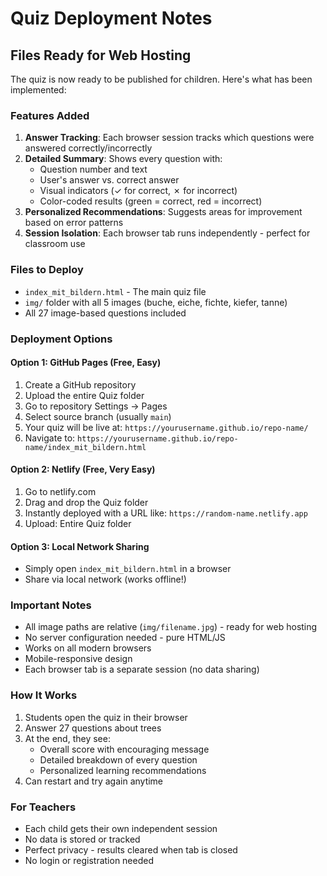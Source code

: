 # Quiz Deployment Notes

## Files Ready for Web Hosting

The quiz is now ready to be published for children. Here's what has been implemented:

### Features Added
1. **Answer Tracking**: Each browser session tracks which questions were answered correctly/incorrectly
2. **Detailed Summary**: Shows every question with:
   - Question number and text
   - User's answer vs. correct answer
   - Visual indicators (✓ for correct, ✗ for incorrect)
   - Color-coded results (green = correct, red = incorrect)
3. **Personalized Recommendations**: Suggests areas for improvement based on error patterns
4. **Session Isolation**: Each browser tab runs independently - perfect for classroom use

### Files to Deploy
- `index_mit_bildern.html` - The main quiz file
- `img/` folder with all 5 images (buche, eiche, fichte, kiefer, tanne)
- All 27 image-based questions included

### Deployment Options

#### Option 1: GitHub Pages (Free, Easy)
1. Create a GitHub repository
2. Upload the entire Quiz folder
3. Go to repository Settings → Pages
4. Select source branch (usually `main`)
5. Your quiz will be live at: `https://yourusername.github.io/repo-name/`
6. Navigate to: `https://yourusername.github.io/repo-name/index_mit_bildern.html`

#### Option 2: Netlify (Free, Very Easy)
1. Go to netlify.com
2. Drag and drop the Quiz folder
3. Instantly deployed with a URL like: `https://random-name.netlify.app`
4. Upload: Entire Quiz folder

#### Option 3: Local Network Sharing
- Simply open `index_mit_bildern.html` in a browser
- Share via local network (works offline!)

### Important Notes
- All image paths are relative (`img/filename.jpg`) - ready for web hosting
- No server configuration needed - pure HTML/JS
- Works on all modern browsers
- Mobile-responsive design
- Each browser tab is a separate session (no data sharing)

### How It Works
1. Students open the quiz in their browser
2. Answer 27 questions about trees
3. At the end, they see:
   - Overall score with encouraging message
   - Detailed breakdown of every question
   - Personalized learning recommendations
4. Can restart and try again anytime

### For Teachers
- Each child gets their own independent session
- No data is stored or tracked
- Perfect privacy - results cleared when tab is closed
- No login or registration needed

